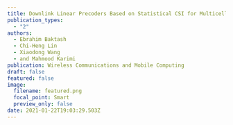 ```yaml
---
title: Downlink Linear Precoders Based on Statistical CSI for Multicell MIMO-OFDM
publication_types:
  - "2"
authors:
  - Ebrahim Baktash
  - Chi-Heng Lin
  - Xiaodong Wang
  - and Mahmood Karimi
publication: Wireless Communications and Mobile Computing
draft: false
featured: false
image:
  filename: featured.png
  focal_point: Smart
  preview_only: false
date: 2021-01-22T19:03:29.503Z
---
```

